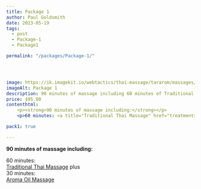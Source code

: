 ```yaml
---
title: Package 1
author: Paul Goldsmith
date: 2023-05-19
tags: 
  - post
  - Package-1
  - Package1

permalink: "/packages/Package-1/"




image: https://ik.imagekit.io/webtactics/thai-massage/tararom/massages/Thai-Massage-leg-strech_poKyxx8im.jpg
imageAlt: Package 1
description: 90 minutes of massage including 60 minutes of Traditional Thai Massage plus 30 minutes of Aroma Oil Massage
price: $95.00
contenthtml: 
    <p><strong>90 minutes of massage including:</strong></p>
    <p>60 minutes: <a title="Traditional Thai Massage" href="treatments/Traditional-Thai-Massage/">Traditional Thai Massage</a> plus<br>30 minutes: <a title="Aroma Oil Massage" href="treatments/Aromatherapy-Oil-Massage/">Aroma Oil Massage</a></p>

pack1: true

---
```


**90 minutes of massage including:**

60 minutes:  
[Traditional Thai Massage](https://tararom-thai.netlify.app/treatments/traditional-thai-massage/) plus  
30 minutes:  
[Aroma Oil Massage](https://tararom-thai.netlify.app/treatments/traditional-thai-massage/)
